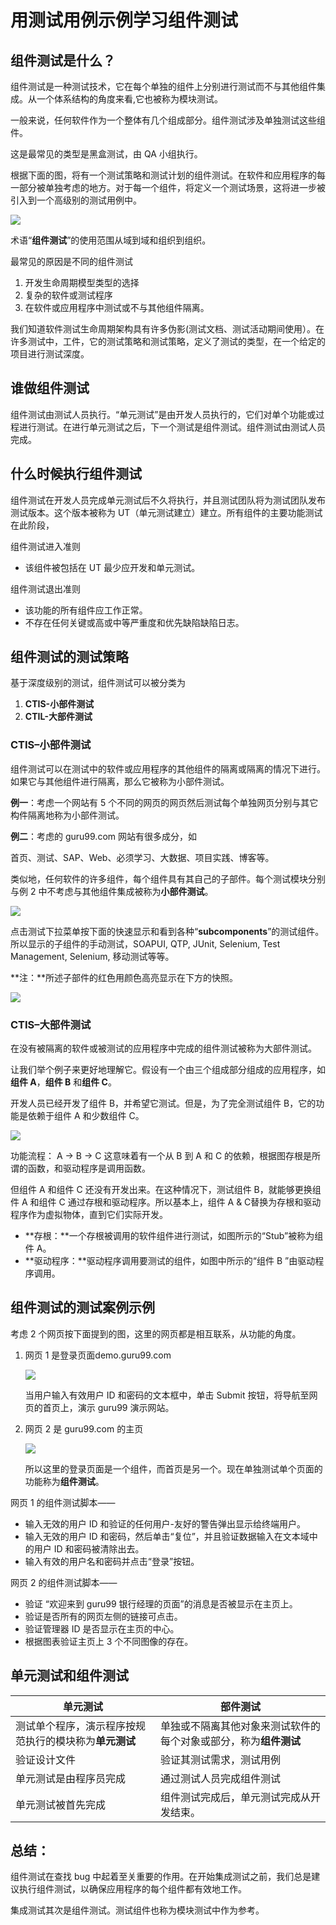 # 用测试用例示例学习组件测试

## 组件测试是什么？

组件测试是一种测试技术，它在每个单独的组件上分别进行测试而不与其他组件集成。从一个体系结构的角度来看,它也被称为模块测试。

一般来说，任何软件作为一个整体有几个组成部分。组件测试涉及单独测试这些组件。

这是最常见的类型是黑盒测试，由 QA 小组执行。

根据下面的图，将有一个测试策略和测试计划的组件测试。在软件和应用程序的每一部分被单独考虑的地方。对于每一个组件，将定义一个测试场景，这将进一步被引入到一个高级别的测试用例中。

![](./images/032816_1319_ComponentTe1.png)

术语“**组件测试**”的使用范围从域到域和组织到组织。

最常见的原因是不同的组件测试

1. 开发生命周期模型类型的选择
2. 复杂的软件或测试程序
3. 在软件或应用程序中测试或不与其他组件隔离。

我们知道软件测试生命周期架构具有许多伪影(测试文档、测试活动期间使用）。在许多测试中，工件，它的测试策略和测试策略，定义了测试的类型，在一个给定的项目进行测试深度。

## 谁做组件测试

组件测试由测试人员执行。“单元测试”是由开发人员执行的，它们对单个功能或过程进行测试。在进行单元测试之后，下一个测试是组件测试。组件测试由测试人员完成。

## 什么时候执行组件测试

组件测试在开发人员完成单元测试后不久将执行，并且测试团队将为测试团队发布测试版本。这个版本被称为 UT（单元测试建立）建立。所有组件的主要功能测试在此阶段，
   
组件测试进入准则
   
- 该组件被包括在 UT 最少应开发和单元测试。

组件测试退出准则

- 该功能的所有组件应工作正常。
- 不存在任何关键或高或中等严重度和优先缺陷缺陷日志。

## 组件测试的测试策略

基于深度级别的测试，组件测试可以被分类为

1. **CTIS-小部件测试**
2. **CTIL-大部件测试**

### CTIS–小部件测试

组件测试可以在测试中的软件或应用程序的其他组件的隔离或隔离的情况下进行。如果它与其他组件进行隔离，那么它被称为小部件测试。

**例一**：考虑一个网站有 5 个不同的网页的网页然后测试每个单独网页分别与其它构件隔离地称为小部件测试。

**例二**：考虑的 guru99.com 网站有很多成分，如

首页、测试、SAP、Web、必须学习、大数据、项目实践、博客等。

类似地，任何软件的许多组件，每个组件具有其自己的子部件。每个测试模块分别与例 2 中不考虑与其他组件集成被称为**小部件测试**。

![](./images/032816_1319_ComponentTe2.png)

点击测试下拉菜单按下面的快速显示和看到各种“**subcomponents**”的测试组件。所以显示的子组件的手动测试，SOAPUI, QTP, JUnit, Selenium, Test Management, Selenium, 移动测试等等。

**注：**所述子部件的红色用颜色高亮显示在下方的快照。

![](./images/032816_1319_ComponentTe3.png)

### CTIS–大部件测试

在没有被隔离的软件或被测试的应用程序中完成的组件测试被称为大部件测试。

让我们举个例子来更好地理解它。假设有一个由三个组成部分组成的应用程序，如**组件 A**，**组件 B** 和**组件 C**。

开发人员已经开发了组件 B，并希望它测试。但是，为了完全测试组件 B，它的功能是依赖于组件 A 和少数组件 C。

![](./images/032816_1319_ComponentTe4.png)

功能流程： A -> B -> C 这意味着有一个从 B 到 A 和 C 的依赖，根据图存根是所谓的函数，和驱动程序是调用函数。

但组件 A 和组件 C 还没有开发出来。在这种情况下，测试组件 B，就能够更换组件 A 和组件 C 通过存根和驱动程序。所以基本上，组件 A & C替换为存根和驱动程序作为虚拟物体，直到它们实际开发。

- **存根：**一个存根被调用的软件组件进行测试，如图所示的“Stub”被称为组件 A。
- **驱动程序：**驱动程序调用要测试的组件，如图中所示的“组件 B ”由驱动程序调用。

## 组件测试的测试案例示例

考虑 2 个网页按下面提到的图，这里的网页都是相互联系，从功能的角度。

1. 网页 1 是登录页面demo.guru99.com

    ![](./images/032816_1319_ComponentTe5.png)

    当用户输入有效用户 ID 和密码的文本框中，单击 Submit 按钮，将导航至网页的首页上，演示 guru99 演示网站。

2. 网页 2 是 guru99.com 的主页

    ![](./images/032816_1319_ComponentTe6.png)

    所以这里的登录页面是一个组件，而首页是另一个。现在单独测试单个页面的功能称为**组件测试**。

网页 1 的组件测试脚本——

- 输入无效的用户 ID 和验证的任何用户-友好的警告弹出显示给终端用户。
- 输入无效的用户 ID 和密码，然后单击“复位”，并且验证数据输入在文本域中的用户 ID 和密码被清除出去。
- 输入有效的用户名和密码并点击“登录”按钮。

网页 2 的组件测试脚本——

- 验证 “欢迎来到 guru99 银行经理的页面”的消息是否被显示在主页上。
- 验证是否所有的网页左侧的链接可点击。
- 验证管理器 ID 是否显示在主页的中心。
- 根据图表验证主页上 3 个不同图像的存在。

## 单元测试和组件测试

| 单元测试 | 部件测试 |
|---------|---------|
| 测试单个程序，演示程序按规范执行的模块称为**单元测试** | 单独或不隔离其他对象来测试软件的每个对象或部分，称为**组件测试**|
| 验证设计文件 | 验证其测试需求，测试用例 |
| 单元测试是由程序员完成 | 通过测试人员完成组件测试 |
| 单元测试被首先完成 | 组件测试完成后，单元测试完成从开发结束。 |

## 总结：

组件测试在查找 bug 中起着至关重要的作用。在开始集成测试之前，我们总是建议执行组件测试，以确保应用程序的每个组件都有效地工作。

集成测试其次是组件测试。测试组件也称为模块测试中作为参考。